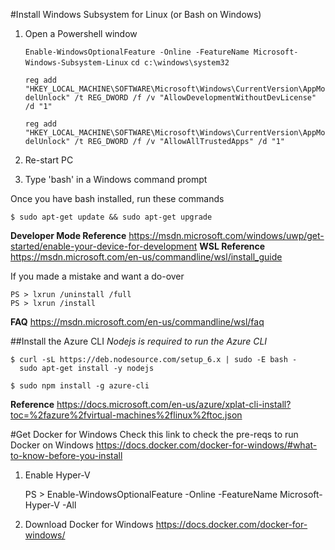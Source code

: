 #Install Windows Subsystem for Linux (or Bash on Windows)
1. Open a Powershell window

    `Enable-WindowsOptionalFeature -Online -FeatureName Microsoft-Windows-Subsystem-Linux`
    `cd c:\windows\system32`
    
    `reg add "HKEY_LOCAL_MACHINE\SOFTWARE\Microsoft\Windows\CurrentVersion\AppModelUnlock" /t REG_DWORD /f /v "AllowDevelopmentWithoutDevLicense" /d "1"`
    
    `reg add "HKEY_LOCAL_MACHINE\SOFTWARE\Microsoft\Windows\CurrentVersion\AppModelUnlock" /t REG_DWORD /f /v "AllowAllTrustedApps" /d "1"`
    
3. Re-start PC
4. Type 'bash' in a Windows command prompt

Once you have bash installed, run these commands

    $ sudo apt-get update && sudo apt-get upgrade

**Developer Mode Reference** https://msdn.microsoft.com/windows/uwp/get-started/enable-your-device-for-development
**WSL Reference** https://msdn.microsoft.com/en-us/commandline/wsl/install_guide

If you made a mistake and want a do-over

    PS > lxrun /uninstall /full
    PS > lxrun /install

**FAQ** https://msdn.microsoft.com/en-us/commandline/wsl/faq

##Install the Azure CLI
*Nodejs is required to run the Azure CLI*

    $ curl -sL https://deb.nodesource.com/setup_6.x | sudo -E bash -
      sudo apt-get install -y nodejs
     
    $ sudo npm install -g azure-cli

**Reference** https://docs.microsoft.com/en-us/azure/xplat-cli-install?toc=%2fazure%2fvirtual-machines%2flinux%2ftoc.json

#Get Docker for Windows
Check this link to check the pre-reqs to run Docker on Windows https://docs.docker.com/docker-for-windows/#what-to-know-before-you-install

1. Enable Hyper-V

    PS > Enable-WindowsOptionalFeature -Online -FeatureName Microsoft-Hyper-V -All
    
2. Download Docker for Windows https://docs.docker.com/docker-for-windows/

